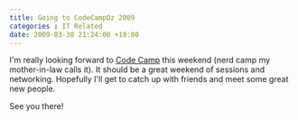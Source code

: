 ```yaml
---
title: Going to CodeCampOz 2009
categories : IT Related
date: 2009-03-30 21:24:00 +10:00
---
```


 I'm really looking forward to [Code Camp][0] this weekend (nerd camp my mother-in-law calls it). It should be a great weekend of sessions and networking. Hopefully I'll get to catch up with friends and meet some great new people. 

 See you there! 

[0]: http://www.codecampoz.com
